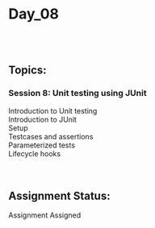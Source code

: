 # Day_08
<br />
<br />

## Topics:<br />

### Session 8: Unit testing using JUnit <br />
Introduction to Unit testing <br />
Introduction to JUnit <br />
Setup <br />
Testcases and assertions <br />
Parameterized tests <br />
Lifecycle hooks <br />
<br />
<br />

## Assignment Status: <br />
Assignment Assigned


